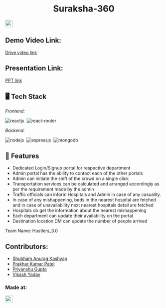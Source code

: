 
<h1 align="center">Suraksha-360</h1>
<p align="center">
</p>

<a href="https://hack36.com"> <img src="https://i.postimg.cc/RFFWF4vg/built-at-hack.jpg" height=24px> </a>

## Demo Video Link:
  <a href="https://drive.google.com/file/d/1g9Unu_R1msDFX-GMsOlXmxrsNiBU_PFi/view?usp=sharing">Drive video link</a>
  
## Presentation Link:
  <a href="https://drive.google.com/file/d/1Vmd-FT81kP3qtk3Z_dHOaoc4FYMRlusG/view?usp=sharing"> PPT link </a>

## 🖥️ Tech Stack
*Frontend:*

![reactjs](https://img.shields.io/badge/React-20232A?style=for-the-badge&logo=react&logoColor=61DAFB)&nbsp;
![react-router](https://img.shields.io/badge/React_Router-CA4245?style=for-the-badge&logo=react-router&logoColor=white)&nbsp;



*Backend:*

![nodejs](https://img.shields.io/badge/Node.js-43853D?style=for-the-badge&logo=node.js&logoColor=white)&nbsp;
![expressjs](https://img.shields.io/badge/Express.js-000000?style=for-the-badge&logo=express&logoColor=white)&nbsp;
![mongodb](https://img.shields.io/badge/MongoDB-4EA94B?style=for-the-badge&logo=mongodb&logoColor=white)&nbsp;



## 🚀 Features
- Dedicated Login/Signup portal for respective department
- Admin portal has the ability to contact each of the other portals
- Admin can initiate the shift of the crowd on a single click
- Transportation services can be calculated and arranged accordingly as per the requirement made by the admin
- Traffic officials can inform Hospitals and Admin in case of any casuality.
- In case of any mishappening, beds in the nearest hospital are fetched and in case of unavailability next nearest hospitals detail are fetched
- Hospitals do get the information about the nearest mishappening
- Each department can update their availability on the portal
- Destination location DM can update the number of people arrived

 
Team Name: Hustlers_3.0


## Contributors: 

* [Shubham Anurag Kashyap](https://github.com/admirerr) 
* [Prakhar Kumar Patel](https://github.com/Prakharpatel-24) 
* [Priyanshu Gupta](https://github.com/priygit96) 
* [Vikash Yadav](https://github.com/rafale-2001) 


### Made at:
<a href="https://hack36.com"> <img src="https://i.postimg.cc/RFFWF4vg/built-at-hack.jpg" height=24px> </a>
